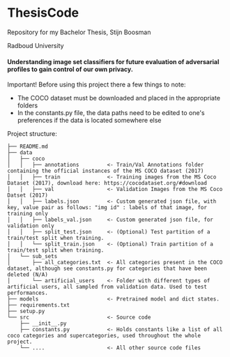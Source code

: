 # ThesisCode
Repository for my Bachelor Thesis, 
Stijn Boosman

Radboud University

#### Understanding image set classifiers for future evaluation of adversarial profiles to gain control of our own privacy.

Important! Before using this project there a few things to note:

- The COCO dataset must be downloaded and placed in the appropriate folders
- In the constants.py file, the data paths need to be edited to one's preferences if the data is located somewhere else

Project structure:
```
├── README.md          
├── data
│   ├── coco
│   │   ├── annotations         <- Train/Val Annotations folder containing the official instances of the MS COCO dataset (2017)
│   │   ├── train               <- Training images from the MS Coco Dataset (2017), download here: https://cocodataset.org/#download
│   │   ├── val                 <- Validation Images from the MS Coco Datset (2017)
│   │   ├── labels.json         <- Custom generated json file, with key, value pair as follows: "img id" : labels of that image, for training only
│   │   ├── labels_val.json     <- Custom generated json file, for validation only
│   │   ├── split_test.json     <- (Optional) Test partition of a train/test split when training. 
│   │   └── split_train.json    <- (Optional) Train partition of a train/test split when training.
│   └── sub_sets            
│       ├── all_categories.txt  <- All categories present in the COCO dataset, although see constants.py for categories that have been deleted (N/A)
│       └── artificial_users    <- Folder with different types of artificial users, all sampled from validation data. Used to test performances.
├── models                      <- Pretrained model and dict states.
├── requirements.txt            
├── setup.py           
└── src                         <- Source code                
    ├── __init__.py 
    ├── constants.py            <- Holds constants like a list of all coco categories and supercategories, used throughout the whole project.
    └── ....                    <- All other source code files

```